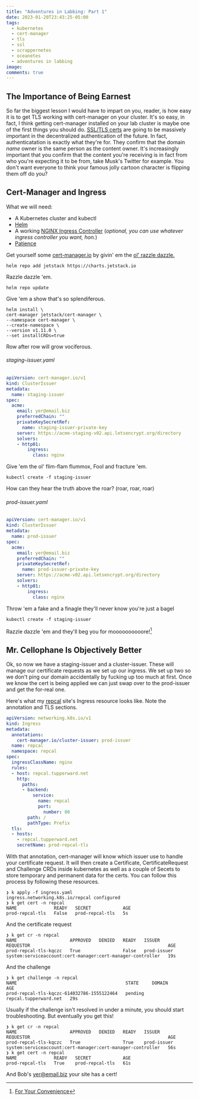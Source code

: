 ```yaml
---
title: "Adventures in Labbing: Part 1"
date: 2023-01-20T23:43:25-05:00
tags:
  - kubernetes
  - cert-manager
  - tls
  - ssl
  - scrappernetes
  - oceanetes
  - adventures in labbing
image:
comments: true
---
```


## The Importance of Being Earnest

So far the biggest lesson I would have to impart on you, reader, is how easy it is to get TLS working with cert-manager on your cluster. It's so easy, in fact, I think getting cert-manager installed on your lab cluster is maybe one of the first things you should do. [SSL/TLS certs](https://www.linuxjournal.com/content/how-secure-your-website-openssl-and-ssl-certificates) are going to be massively important in the decentralized authentication of the future. In fact, authenticatation is exactly what they're for. They confirm that the domain *name* owner is the same person as the content owner. It's increasingly important that you confirm that the content you're receiving is in fact from who you're expecting it to be from, take Musk's Twitter for example. You don't want everyone to think your famous jolly cartoon character is flipping them off do you?

## Cert-Manager and Ingress

What we will need:
- A Kubernetes cluster and kubectl
- [Helm](https://helm.sh/docs/intro/install/)
- A working [NGINX Ingress Controller](https://github.com/kubernetes/ingress-nginx) (*optional, you can use whatever ingress controller you want, hon.*)
- [Patience](https://www.youtube.com/watch?v=Fafowelwoc0)

Get yourself some [cert-manager.io](https://cert-manager.io) by givin' em the [ol' razzle dazzle.](https://cert-manager.io/docs/installation/helm/)

`helm repo add jetstack https://charts.jetstack.io`

Razzle dazzle 'em.

`helm repo update`

Give 'em a show that's so splendiferous.

```
helm install \
cert-manager jetstack/cert-manager \
--namespace cert-manager \
--create-namespace \
--version v1.11.0 \
--set installCRDs=true
```

Row after row will grow vociferous.


###### staging-issuer.yaml
```yaml
apiVersion: cert-manager.io/v1
kind: ClusterIssuer
metadata:
  name: staging-issuer
spec:
  acme:
    email: yer@email.biz
    preferredChain: ""
    privateKeySecretRef:
      name: staging-issuer-private-key
    server: https://acme-staging-v02.api.letsencrypt.org/directory
    solvers:
    - http01:
        ingress:
          class: nginx
```

Give 'em the ol' flim-flam flummox, Fool and fracture 'em.

`kubectl create -f staging-issuer`

How can they hear the truth above the roar? (roar, roar, roar)

###### prod-issuer.yaml
```yaml
apiVersion: cert-manager.io/v1
kind: ClusterIssuer
metadata:
  name: prod-issuer
spec:
  acme:
    email: yer@email.biz
    preferredChain: ""
    privateKeySecretRef:
      name: prod-issuer-private-key
    server: https://acme-v02.api.letsencrypt.org/directory
    solvers:
    - http01:
        ingress:
          class: nginx
```

Throw 'em a fake and a finagle they'll never know you're just a bagel

`kubectl create -f staging-issuer`

Razzle dazzle 'em and they'll beg you for moooooooooore![^link]

## Mr. Cellophane Is Objectively Better

Ok, so now we have a staging-issuer and a cluster-issuer. These will manage our certificate requests as we set up our ingress. We set up two so we don't ping our domain accidentally by fucking up too much at first. Once we know the cert is being applied we can just swap over to the prod-issuer and get the for-real one.

Here's what my [repcal](https://repcal.tupperward.net) site's Ingress resource looks like. Note the annotation and TLS sections.

```yaml
apiVersion: networking.k8s.io/v1
kind: Ingress
metadata:
  annotations:
    cert-manager.io/cluster-issuer: prod-issuer
  name: repcal
  namespace: repcal
spec:
  ingressClassName: nginx
  rules:
  - host: repcal.tupperward.net
    http:
      paths:
      - backend:
          service:
            name: repcal
            port:
              number: 80
        path: /
        pathType: Prefix
  tls:
  - hosts:
    - repcal.tupperward.net
    secretName: prod-repcal-tls
```

With that annotation, cert-manager will know which issuer use to handle your certificate request. It will then create a Certificate, CertificateRequest and Challenge CRDs inside kubernetes as well as a couple of Secets to store temporary and permanent data for the certs. You can follow this process by following these resources.

```shell
❯ k apply -f ingress.yaml
ingress.networking.k8s.io/repcal configured
❯ k get cert -n repcal
NAME              READY   SECRET            AGE
prod-repcal-tls   False   prod-repcal-tls   5s
```

And the certificate request

```shell
❯ k get cr -n repcal
NAME                    APPROVED   DENIED   READY   ISSUER        REQUESTOR                                                    AGE
prod-repcal-tls-kqczc   True                False   prod-issuer   system:serviceaccount:cert-manager:cert-manager-controller   19s
```

And the challenge
```shell
❯ k get challenge -n repcal
NAME                                         STATE     DOMAIN                  AGE
prod-repcal-tls-kqczc-614032786-1555122464   pending   repcal.tupperward.net   29s
```

Usually if the challenge isn't resolved in under a minute, you should start troubleshooting. But eventually you get this!

```shell
❯ k get cr -n repcal
NAME                    APPROVED   DENIED   READY   ISSUER        REQUESTOR                                                    AGE
prod-repcal-tls-kqczc   True                True    prod-issuer   system:serviceaccount:cert-manager:cert-manager-controller   56s
❯ k get cert -n repcal
NAME              READY   SECRET            AGE
prod-repcal-tls   True    prod-repcal-tls   61s
```

And Bob's yer@email.biz your site has a cert!

[^link]: [For Your Convenience](https://youtu.be/ByeXMGqapnU)